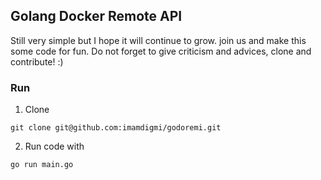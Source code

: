 ## Golang Docker Remote API
Still very simple but I hope it will continue to grow. join us and make this some code for fun.
Do not forget to give criticism and advices, clone and contribute! :)

### Run
1. Clone
```
git clone git@github.com:imamdigmi/godoremi.git
```

2. Run code with
```
go run main.go
```
